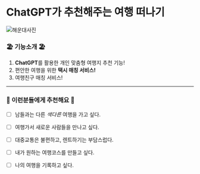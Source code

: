#  ChatGPT가 추천해주는 여행 떠나기

![해운대사진](http://tong.visitkorea.or.kr/cms/resource/67/2612467_image2_1.jpg)

### :beach_umbrella: 기능소개 :beach_umbrella:
1. **ChatGPT**를 활용한 개인 맞춤형 여행지 추천 기능!
2. 편안한 여행을 위한 **택시 매칭 서비스!**
3. 여행친구 매칭 서비스!

---

### :slightly_smiling_face: 이런분들에게 추천해요 :slightly_smiling_face:	

- [ ] 남들과는 다른 *색다른* 여행을 가고 싶다.
- [ ] 여행가서 새로운 사람들을 만나고 싶다.
- [ ] 대중교통은 불편하고, 렌트하기는 부담스럽다.
- [ ] 내가 원하는 여행코스를 만들고 싶다.
- [ ] 나의 여행을 기록하고 싶다.

